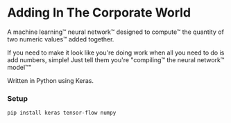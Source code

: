 # Adding In The Corporate World

A machine learning&trade; neural network&trade; designed to compute&trade; the quantity of two numeric values&trade; added together.

If you need to make it look like you're doing work when all you need to do is add numbers, simple! Just tell them you're "compiling&trade; the neural network&trade; model&trade;"

Written in Python using Keras. 

### Setup

    pip install keras tensor-flow numpy

